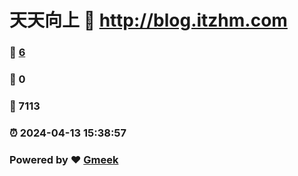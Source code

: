 # 天天向上 :link: http://blog.itzhm.com 
### :page_facing_up: [6](http://blog.itzhm.com/tag.html) 
### :speech_balloon: 0 
### :hibiscus: 7113 
### :alarm_clock: 2024-04-13 15:38:57 
### Powered by :heart: [Gmeek](https://github.com/Meekdai/Gmeek)
